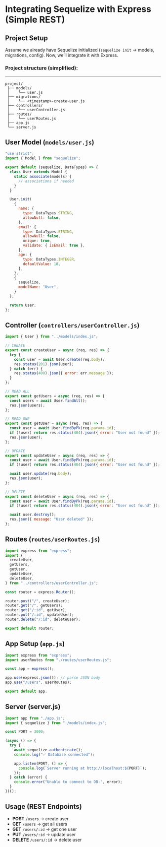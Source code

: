 # Integrating Sequelize with Express (Simple REST)

## Project Setup

Assume we already have Sequelize initialized (`sequelize init` → models, migrations, config).
Now, we’ll integrate it with Express.

### Project structure (simplified):<hr/>

```pgsql
project/
 ├── models/
 │    └── user.js
 ├── migrations/
 │    └── <timestamp>-create-user.js
 ├── controllers/
 │    └── userController.js
 ├── routes/
 │    └── userRoutes.js
 ├── app.js
 └── server.js
```

## User Model (`models/user.js`)

```js
"use strict";
import { Model } from "sequelize";

export default (sequelize, DataTypes) => {
  class User extends Model {
    static associate(models) {
      // associations if needed
    }
  }

  User.init(
    {
      name: {
        type: DataTypes.STRING,
        allowNull: false,
      },
      email: {
        type: DataTypes.STRING,
        allowNull: false,
        unique: true,
        validate: { isEmail: true },
      },
      age: {
        type: DataTypes.INTEGER,
        defaultValue: 18,
      },
    },
    {
      sequelize,
      modelName: "User",
    }
  );

  return User;
};
```

## Controller (`controllers/userController.js`)

```js
import { User } from "../models/index.js";

// CREATE
export const createUser = async (req, res) => {
  try {
    const user = await User.create(req.body);
    res.status(201).json(user);
  } catch (err) {
    res.status(400).json({ error: err.message });
  }
};

// READ ALL
export const getUsers = async (req, res) => {
  const users = await User.findAll();
  res.json(users);
};

// READ ONE
export const getUser = async (req, res) => {
  const user = await User.findByPk(req.params.id);
  if (!user) return res.status(404).json({ error: "User not found" });
  res.json(user);
};

// UPDATE
export const updateUser = async (req, res) => {
  const user = await User.findByPk(req.params.id);
  if (!user) return res.status(404).json({ error: "User not found" });

  await user.update(req.body);
  res.json(user);
};

// DELETE
export const deleteUser = async (req, res) => {
  const user = await User.findByPk(req.params.id);
  if (!user) return res.status(404).json({ error: "User not found" });

  await user.destroy();
  res.json({ message: "User deleted" });
};
```

## Routes (`routes/userRoutes.js`)

```js
import express from "express";
import {
  createUser,
  getUsers,
  getUser,
  updateUser,
  deleteUser,
} from "../controllers/userController.js";

const router = express.Router();

router.post("/", createUser);
router.get("/", getUsers);
router.get("/:id", getUser);
router.put("/:id", updateUser);
router.delete("/:id", deleteUser);

export default router;
```

## App Setup (`app.js`)

```js
import express from "express";
import userRoutes from "./routes/userRoutes.js";

const app = express();

app.use(express.json()); // parse JSON body
app.use("/users", userRoutes);

export default app;
```

## Server (server.js)

```js
import app from "./app.js";
import { sequelize } from "./models/index.js";

const PORT = 3000;

(async () => {
  try {
    await sequelize.authenticate();
    console.log("✅ Database connected");

    app.listen(PORT, () => {
      console.log(`Server running at http://localhost:${PORT}`);
    });
  } catch (error) {
    console.error("Unable to connect to DB:", error);
  }
})();
```

## Usage (REST Endpoints)

- **POST** `/users` → create user
- **GET** `/users` → get all users
- **GET** `/users/:id` → get one user
- **PUT** `/users/:id` → update user
- **DELETE** `/users/:id` → delete user
